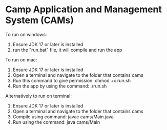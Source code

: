 # Camp Application and Management System (CAMs) 

To run on windows:
1. Ensure JDK 17 or later is installed
2. run the "run.bat" file, it will compile and run the app

To run on mac:
1. Ensure JDK 17 or later is installed
2. Open a terminal and navigate to the folder that contains cams
3. Run this command to give permission: chmod +x run.sh
4. Run the app by using the command: ./run.sh

Alternatively to run on terminal:
1. Ensure JDK 17 or later is installed
2. Open a terminal and navigate to the folder that contains cams
3. Compile using command: javac cams/Main.java
4. Run using the command: java cams/Main